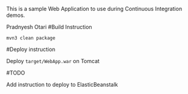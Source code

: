 This is a sample Web Application to use during Continuous Integration demos.

 Pradnyesh Otari
#Build Instruction

```
mvn3 clean package
```

#Deploy instruction

Deploy ```target/WebApp.war``` on Tomcat
 
#TODO
 
Add instruction to deploy to ElasticBeanstalk
